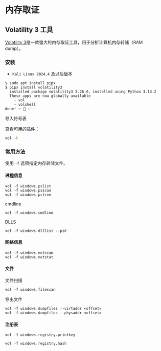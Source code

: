 # 内存取证

## Volatility 3 工具

[Volatility 3](https://volatility3.readthedocs.io/en/latest/)是一款强大的内存取证工具，用于分析计算机内存转储（RAM dump）。

### 安装

- `Kali Linux 2024.4` 及以后版本

```shell
$ sudo apt install pipx
$ pipx install volatility3
  installed package volatility3 2.26.0, installed using Python 3.13.2
  These apps are now globally available
    - vol
    - volshell
done! ✨ 🌟 ✨
```

导入符号表

查看可用的插件：

```bash
vol -h
```

### 常用方法

使用 `-f` 选项指定内存转储文件。

#### 进程信息

```shell
vol -f windows.pslist
vol -f windows.psscan
vol -f windows.pstree
```

cmdline

```shell
vol -f windows.cmdline
```

DLLS

```shell
vol -f windows.dlllist --pid
```

#### 网络信息

```shell
vol -f windows.netscan
vol -f windows.netstat
```

#### 文件

文件扫描

```shell
vol -f windows.filescan
```

导出文件

```shell
vol -f windows.dumpfiles ‑‑virtaddr <offset>
vol -f windows.dumpfiles ‑‑physaddr <offset>
```

#### 注册表

```shell
vol -f windows.registry.printkey
```

```shell
vol -f windows.registry.hash
```
